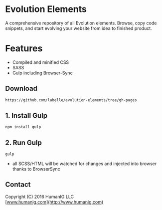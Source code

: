 # Evolution Elements
A comprehensive repository of all Evolution elements. Browse, copy code snippets, and start evolving your website from idea to finished product.

# Features

* Compiled and minified CSS
* SASS
* Gulp including Browser-Sync

## Download

```bash
https://github.com/labelle/evolution-elements/tree/gh-pages
```

## 1. Install Gulp


```bash
npm install gulp
```


## 2. Run Gulp
```bash
gulp
```
- all SCSS/HTML will be watched for changes and injected into browser thanks to BrowserSync


## Contact
Copyright (C) 2016 HumanIG LLC<br>
[www.humanig.com](http://www.humanig.com)<br>
  